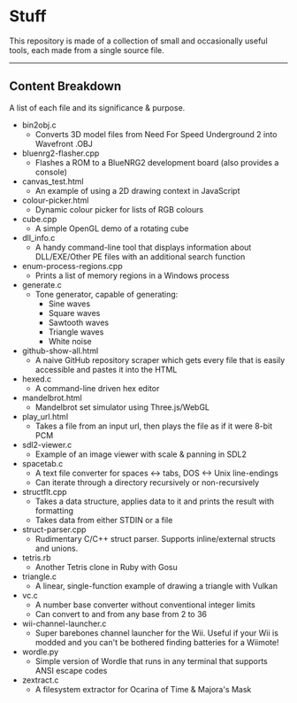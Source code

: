 # Stuff
This repository is made of a collection of small and occasionally useful tools, each made from a single source file.

----

## Content Breakdown

A list of each file and its significance & purpose.

* bin2obj.c
	- Converts 3D model files from Need For Speed Underground 2 into Wavefront .OBJ
* bluenrg2-flasher.cpp
	- Flashes a ROM to a BlueNRG2 development board (also provides a console)
* canvas_test.html
	- An example of using a 2D drawing context in JavaScript
* colour-picker.html
	- Dynamic colour picker for lists of RGB colours
* cube.cpp
	- A simple OpenGL demo of a rotating cube
* dll_info.c
	- A handy command-line tool that displays information about DLL/EXE/Other PE files with an additional search function
* enum-process-regions.cpp
	- Prints a list of memory regions in a Windows process
* generate.c
	- Tone generator, capable of generating:
		- Sine waves
		- Square waves
		- Sawtooth waves
		- Triangle waves
		- White noise
* github-show-all.html
	- A naive GitHub repository scraper which gets every file that is easily accessible and pastes it into the HTML
* hexed.c
	- A command-line driven hex editor
* mandelbrot.html
	- Mandelbrot set simulator using Three.js/WebGL
* play_url.html
	- Takes a file from an input url, then plays the file as if it were 8-bit PCM
* sdl2-viewer.c
	- Example of an image viewer with scale & panning in SDL2
* spacetab.c
	- A text file converter for spaces <-> tabs, DOS <-> Unix line-endings
	- Can iterate through a directory recursively or non-recursively
* structflt.cpp
	- Takes a data structure, applies data to it and prints the result with formatting
	- Takes data from either STDIN or a file
* struct-parser.cpp
	- Rudimentary C/C++ struct parser. Supports inline/external structs and unions.
* tetris.rb
	- Another Tetris clone in Ruby with Gosu
* triangle.c
	- A linear, single-function example of drawing a triangle with Vulkan
* vc.c
	- A number base converter without conventional integer limits
	- Can convert to and from any base from 2 to 36
* wii-channel-launcher.c
	- Super barebones channel launcher for the Wii. Useful if your Wii is modded and you can't be bothered finding batteries for a Wiimote!
* wordle.py
	- Simple version of Wordle that runs in any terminal that supports ANSI escape codes
* zextract.c
	- A filesystem extractor for Ocarina of Time & Majora's Mask
